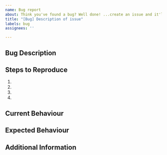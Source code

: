 ```yaml
---
name: Bug report
about: Think you've found a bug? Well done! ...create an issue and it'll be checked out
title: "[Bug] Description of issue"
labels: bug
assignees: ''

---
```


## Bug Description
<!--- A detailed summary of the bug -->

## Steps to Reproduce
<!--- Think back to the actions you took before encountering the issue -->
<!---  Please provide a set of unambiguous steps to reproduce this bug -->
1.
2.
3.
4.

## Current Behaviour
<!--- Please tell us what **actually** happened after you took the above steps -->

## Expected Behaviour
<!--- Please tell us what **should** have happened after you took the above steps -->

## Additional Information
<!--- If you have any additional information (eg Screenshots) or suggestions please provide them here -->